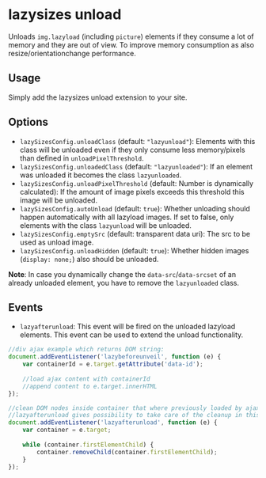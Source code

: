 # lazysizes unload

Unloads ``img.lazyload`` (including ``picture``) elements if they consume a lot of memory and they are out of view. To
improve memory consumption as also resize/orientationchange performance.

## Usage

Simply add the lazysizes unload extension to your site.

## Options

* ``lazySizesConfig.unloadClass`` (default: ``"lazyunload"``): Elements with this class will be unloaded even if they
  only consume less memory/pixels than defined in ``unloadPixelThreshold``.
* ``lazySizesConfig.unloadedClass`` (default: ``"lazyunloaded"``): If an element was unloaded it becomes the
  class ``lazyunloaded``.
* ``lazySizesConfig.unloadPixelThreshold`` (default: Number is dynamically calculated): If the amount of image pixels
  exceeds this threshold this image will be unloaded.
* ``lazySizesConfig.autoUnload`` (default: ``true``): Whether unloading should happen automatically with all lazyload
  images. If set to false, only elements with the class ``lazyunload`` will be unloaded.
* ``lazySizesConfig.emptySrc`` (default: transparent data uri): The src to be used as unload image.
* ``lazySizesConfig.unloadHidden`` (default: ``true``): Whether hidden images (``display: none;``) also should be
  unloaded.

**Note**: In case you dynamically change the ``data-src``/``data-srcset`` of an already unloaded element, you have to
remove the ``lazyunloaded`` class.

## Events

* ``lazyafterunload``: This event will be fired on the unloaded lazyload elements. This event can be used to extend the
  unload functionality.

```js
//div ajax example which returns DOM string:
document.addEventListener('lazybeforeunveil', function (e) {
    var containerId = e.target.getAttribute('data-id');
    
    //load ajax content with containerId
    //append content to e.target.innerHTML
});

//clean DOM nodes inside container that where previously loaded by ajax:
//lazyafterunload gives possibility to take care of the cleanup in this case
document.addEventListener('lazyafterunload', function (e) {
    var container = e.target;
    
    while (container.firstElementChild) {
        container.removeChild(container.firstElementChild);
    }
});
```
